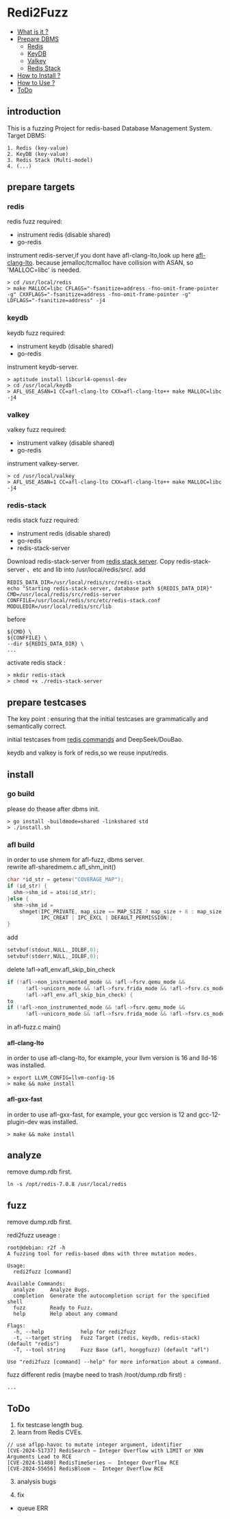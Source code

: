 # Redi2Fuzz
* [What is it ?](#introduction)
* [Prepare DBMS](#prepare-targets)
   * [Redis](#redis)
   * [KeyDB](#keydb)
   * [Valkey](#valkey)
   * [Redis Stack](#redis-stack)
* [How to Install ?](#install)
* [How to Use ?](#fuzz)
* [ToDo](#todo)

## introduction
This is a fuzzing Project for redis-based Database Management System.
Target DBMS:
``` shell
1. Redis (key-value)
2. KeyDB (key-value)
3. Redis Stack (Multi-model)
4. (...)
```

## prepare targets

### redis
redis fuzz required:
- instrument redis (disable shared)
- go-redis

instrument redis-server,if you dont have afl-clang-lto,look up here [afl-clang-lto](#afl-clang-lto).
because jemalloc/tcmalloc have collision with ASAN, so 'MALLOC=libc' is needed.
``` shell
> cd /usr/local/redis
> make MALLOC=libc CFLAGS="-fsanitize=address -fno-omit-frame-pointer -g" CXXFLAGS="-fsanitize=address -fno-omit-frame-pointer -g" LDFLAGS="-fsanitize=address" -j4
```

### keydb
keydb fuzz required:
- instrument keydb (disable shared)
- go-redis

instrument keydb-server.
``` shell
> aptitude install libcurl4-openssl-dev
> cd /usr/local/keydb
> AFL_USE_ASAN=1 CC=afl-clang-lto CXX=afl-clang-lto++ make MALLOC=libc -j4
```

### valkey
valkey fuzz required:
- instrument valkey (disable shared)
- go-redis

instrument valkey-server.
``` shell
> cd /usr/local/valkey
> AFL_USE_ASAN=1 CC=afl-clang-lto CXX=afl-clang-lto++ make MALLOC=libc -j4
```

### redis-stack
redis stack fuzz required:
- instrument redis (disable shared)
- go-redis
- redis-stack-server

Download redis-stack-server from [redis stack server](https://redis.io/downloads/#redis-stack-downloads). Copy redis-stack-server 、etc and lib into /usr/local/redis/src/.
add
``` shell
REDIS_DATA_DIR=/usr/local/redis/src/redis-stack
echo "Starting redis-stack-server, database path ${REDIS_DATA_DIR}"
CMD=/usr/local/redis/src/redis-server
CONFFILE=/usr/local/redis/src/etc/redis-stack.conf
MODULEDIR=/usr/local/redis/src/lib
```
before
``` shell
${CMD} \
${CONFFILE} \
--dir ${REDIS_DATA_DIR} \
...
```
activate redis stack :
``` shell
> mkdir redis-stack
> chmod +x ./redis-stack-server
```

## prepare testcases

The key point : ensuring that the initial testcases are grammatically and semantically correct.

initial testcases from [redis commands](https://redis.io/docs/latest/commands/) and DeepSeek/DouBao.

keydb and valkey is fork of redis,so we reuse input/redis.

## install

### go build
please do thease after dbms init.
``` shell
> go install -buildmode=shared -linkshared std
> ./install.sh
```

### afl build
in order to use shmem for afl-fuzz, dbms server.<br>
rewrite afl-sharedmem.c afl_shm_init()
``` c
char *id_str = getenv("COVERAGE_MAP");
if (id_str) {
  shm->shm_id = atoi(id_str);
}else {
  shm->shm_id =
    shmget(IPC_PRIVATE, map_size == MAP_SIZE ? map_size + 8 : map_size,
           IPC_CREAT | IPC_EXCL | DEFAULT_PERMISSION);
}
```
add 
``` c
setvbuf(stdout,NULL,_IOLBF,0);
setvbuf(stderr,NULL,_IOLBF,0);
```
delete !afl->afl_env.afl_skip_bin_check
```c
if (!afl->non_instrumented_mode && !afl->fsrv.qemu_mode &&
      !afl->unicorn_mode && !afl->fsrv.frida_mode && !afl->fsrv.cs_mode &&
      !afl->afl_env.afl_skip_bin_check) {
to
if (!afl->non_instrumented_mode && !afl->fsrv.qemu_mode &&
      !afl->unicorn_mode && !afl->fsrv.frida_mode && !afl->fsrv.cs_mode) {

```
in afl-fuzz.c main()

#### afl-clang-lto
in order to use afl-clang-lto, for example, your llvm version is 16 and lld-16 was installed.
``` shell
> export LLVM_CONFIG=llvm-config-16
> make && make install
```
#### afl-gxx-fast
in order to use afl-gxx-fast, for example, your gcc version is 12 and gcc-12-plugin-dev was installed.
``` shell
> make && make install
```

## analyze

remove dump.rdb first.

``` shell
ln -s /opt/redis-7.0.8 /usr/local/redis
```

## fuzz

remove dump.rdb first.

redi2fuzz useage :
``` shell
root@debian: r2f -h
A fuzzing tool for redis-based dbms with three mutation modes.

Usage:
  redi2fuzz [command]

Available Commands:
  analyze     Analyze Bugs.
  completion  Generate the autocompletion script for the specified shell
  fuzz        Ready to Fuzz.
  help        Help about any command

Flags:
  -h, --help            help for redi2fuzz
  -t, --target string   Fuzz Target (redis, keydb, redis-stack) (default "redis")
  -T, --tool string     Fuzz Base (afl, honggfuzz) (default "afl")

Use "redi2fuzz [command] --help" for more information about a command.
```

fuzz different redis (maybe need to trash /root/dump.rdb first) : 
``` shell
...
```

## ToDo
1. fix testcase length bug.
2. learn from Redis CVEs.
``` shell
// use aflpp-havoc to mutate integer argument, identifier
[CVE-2024-51737] RediSearch – Integer Overflow with LIMIT or KNN Arguments Lead to RCE
[CVE-2024-51480] RedisTimeSeries –  Integer Overflow RCE
[CVE-2024-55656] RedisBloom –  Integer Overflow RCE
```
3. analysis bugs

4. fix

- queue ERR

